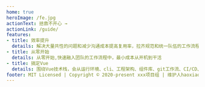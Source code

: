 ```yaml
---
home: true
heroImage: /fe.jpg
actionText: 拯救不开心 →
actionLink: /guide/
features:
- title: 效率提升
  details: 解决大量共性的问题和减少沟通成本提高复用率，拉齐规范和统一队伍的工作流程，让你快速投入业务并着重于业务开发
- title: 从零开始
  details: 从零开始,快速融入团队的工作流程中，最小成本从开机到干活
- title: 搞定Vue
  details: 围绕Vue技术栈，会从运行环境、cli、工程架构、组件库、git工作流、CI/CD、开发规范等做出整套简明的工作流供大家随时查阅和快速开发
footer: MIT Licensed | Copyright © 2020-present xxx项目组 | 维护人haoxiaojun 
---
```

